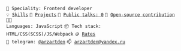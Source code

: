 <code>👷 Speciality: Frontend developer</code><br>
<code>💡 [Skills](SKILLS.md)</code>
<code>🧻 [Projects](PROJECTS.md)</code>
<code>📢 [Public talks: 0](TALKS.md)</code>
<code>👀 [Open-source contribution](CONTRIBUTION.md)</code><br>
<code>🧑‍💻 Languages: JavaScript</code>
<code>📦 Tech stack: HTML/CSS(SCSS)/JS/Webpack</code>
<code>🪙 [Rates](RATES.md)</code><br>
<code>💬 telegram: [@arzartden](https://telegram.me/arzartden)</code>
<code>📫 [arzartden@yandex.ru](mailto:arzartden@yandex.ru)</code>
